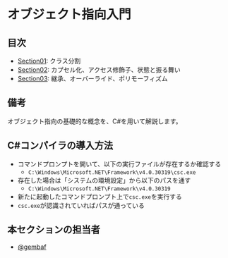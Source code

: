 # オブジェクト指向入門

## 目次

- [Section01](./section01/README.md): クラス分割
- [Section02](./section02/README.md): カプセル化、アクセス修飾子、状態と振る舞い
- [Section03](./section03/README.md): 継承、オーバーライド、ポリモーフィズム

## 備考

オブジェクト指向の基礎的な概念を、C#を用いて解説します。

## C#コンパイラの導入方法

- コマンドプロンプトを開いて、以下の実行ファイルが存在するか確認する
  - `C:\Windows\Microsoft.NET\Framework\v4.0.30319\csc.exe`
- 存在した場合は「システムの環境設定」から以下のパスを通す
  - `C:\Windows\Microsoft.NET\Framework\v4.0.30319`
- 新たに起動したコマンドプロンプト上で`csc.exe`を実行する
- `csc.exe`が認識されていればパスが通っている

## 本セクションの担当者

- [@gembaf](http://github.com/gembaf)
